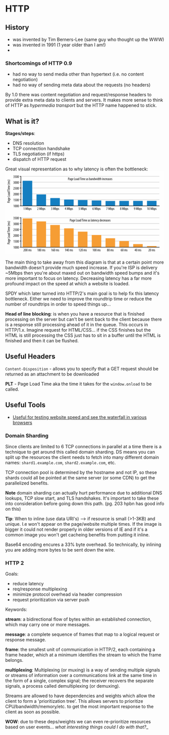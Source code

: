 # HTTP

## History

* was invented by Tim Berners-Lee (same guy who thought up the WWW)
* was invented in 1991 (1 year older than I am!)
*

### Shortcomings of HTTP 0.9
* had no way to send media other than hypertext (i.e. no content negotiation)
* had no way of sending meta data about the requests (no headers)

By 1.0 there was content negotiation and request/response headers to provide
extra meta data to clients and servers.  It makes more sense to think of HTTP as
_hypermedia transport_ but the HTTP name happened to stick.

## What is it?

**Stages/steps**:
* DNS resolution
* TCP connection handshake
* TLS negotiation (if https)
* dispatch of HTTP request

Great visual representation as to why latency is often the bottleneck:
![latency and bandwidth](./assets/latency-bandwidth.png)

The main thing to take away from this diagram is that at a certain point more
bandwidth doesn't provide much speed increase.  If you're ISP is delivery ~5Mbps
then you're about maxed out on bandwidth speed bumps and it's more important to
focus on latency.  Decreasing latency has a far more profound impact on the
speed at which a website is loaded.

SPDY which later turned into HTTP/2's main goal is to help fix this latency
bottleneck.  Either we need to improve the roundtrip time or reduce the number
of roundtrips in order to speed things up...

**Head of line blocking**: is when you have a resource that is finished
processing on the server but can't be sent back to the client because there is a
response still processing ahead of it in the queue.  This occurs in HTTP/1.x.
Imagine request for HTML/CSS... if the CSS finishes but the HTML is still
processing the CSS just has to sit in a buffer until the HTML is finished and
then it can be flushed.

## Useful Headers 
`Content-Disposition` -  allows you to specify that a GET request should be returned as an attachment to be downloaded  


**PLT** - Page Load Time aka the time it takes for the `window.onload` to be
called.

## Useful Tools
* [Useful for testing website speed and see the waterfall in various browsers](https://www.webpagetest.org/)

### Domain Sharding

Since clients are limited to 6 TCP connections in parallel at a time there is a
technique to get around this called domain sharding.  DS means you can split up
the resources the client needs to fetch into many different domain names:
`shard1.example.com`, `shard2.example.com`, etc.

TCP connection pool is determined by the hostname and not IP, so these shards
could all be pointed at the same server (or some CDN) to get the parallelized
benefits.

**Note** domain sharding can actually hurt performance due to additional DNS
lookups, TCP slow start, and TLS handshakes.  It's important to take these into
consideration before going down this path. (pg. 203 hpbn has good info on this)

**Tip**: When to inline (use data URI's) --> if resource is small (>1-3KB) and
unique.  I.e won't appear on the page/website multiple times.  If the image is
bigger it could not render properly in older versions of IE and if it's a common
image you won't get cacheing benefits from putting it inline.

Base64 encoding encures a 33% byte overhead.  So technically, by inlining you
are adding more bytes to be sent down the wire.

### HTTP 2

Goals:
* reduce latency
* req/response multiplexing
* minimize protocol overhead via header compression
* request prioritization via server push

Keywords:

**stream**: a bidirectional flow of bytes within an established connection,
which may carry one or more messages.

**message**: a complete sequence of frames that map to a logical request or
response message.

**frame**: the smallest unit of communication in HTTP/2, each containing a frame
header, which at a minimum identifies the stream to which the frame belongs.

**multiplexing**: Multiplexing (or muxing) is a way of sending multiple signals
or streams of information over a communications link at the same time in the
form of a single, complex signal; the receiver recovers the separate signals, a
process called demultiplexing (or demuxing).

Streams are allowed to have dependencies and weights which allow the client to
form a 'prioritization tree'.  This allows servers to prioritize
CPU/bandwidth/memory/etc. to get the most important response to the client as
soon as possible.

**WOW**: due to these deps/weights we can even re-prioritize resources based
on user events... _what interesting things could I do with that?__
